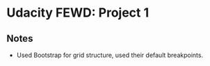 # Udacity FEWD: Project 1 #

## Notes ##

* Used Bootstrap for grid structure, used their default breakpoints.

